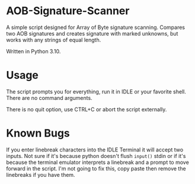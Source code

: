 # AOB-Signature-Scanner
A simple script designed for Array of Byte signature scanning. Compares two AOB signatures and creates signature with marked unknowns, but works with any strings of equal length.

Written in Python 3.10.

# Usage
The script prompts you for everything, run it in IDLE or your favorite shell. There are no command arguments.

There is no quit option, use CTRL+C or abort the script externally.

# Known Bugs
If you enter linebreak characters into the IDLE Terminal it will accept two inputs. Not sure if it's because python doesn't flush `input()` stdin or if it's because the terminal emulator interprets a linebreak and a prompt to move forward in the script. I'm not going to fix this, copy paste then remove the linebreaks if you have them.
